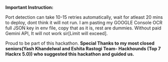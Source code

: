 **Important Instruction:**

Port detection can take 10-15 retries automatically, wait for atleast 20 mins to deploy, dont think it will not run.
I am pasting my GOOGLE Console OCR full JSON key in env file, copy that as it is, rest are dummies. Without paid Gemini API, It will not work sir[Limit will exceed].

Proud to be part of this hackathon.
**Special Thanks to my most closed seniors(Yash Khandelwal and Eshita Rastogi Team- Hackhounds (Top 7 Hackrx 5.0)) who suggested this hackathon and guided us.**


